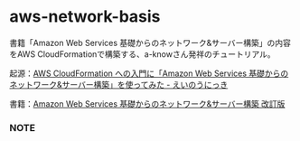 # aws-network-basis
書籍「Amazon Web Services 基礎からのネットワーク&amp;サーバー構築」の内容をAWS CloudFormationで構築する、a-knowさん発祥のチュートリアル。

起源：[AWS CloudFormation への入門に「Amazon Web Services 基礎からのネットワーク&サーバー構築」を使ってみた - えいのうにっき](https://blog.a-know.me/entry/2017/02/13/222100)

書籍：[Amazon Web Services 基礎からのネットワーク&サーバー構築 改訂版](http://amzn.asia/d/iPlJcog)

### NOTE